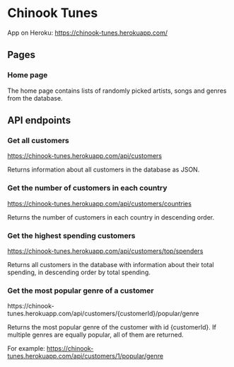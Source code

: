 # Chinook Tunes

App on Heroku: https://chinook-tunes.herokuapp.com/

## Pages

### Home page

The home page contains lists of randomly picked artists, songs and genres from the database.

## API endpoints

### Get all customers

https://chinook-tunes.herokuapp.com/api/customers

Returns information about all customers in the database as JSON.

### Get the number of customers in each country

https://chinook-tunes.herokuapp.com/api/customers/countries

Returns the number of customers in each country in descending order.

### Get the highest spending customers

https://chinook-tunes.herokuapp.com/api/customers/top/spenders

Returns all customers in the database with information about their total spending, in descending order by total spending.

### Get the most popular genre of a customer

https<nolink>://chinook-tunes.herokuapp.com/api/customers/{customerId}/popular/genre

Returns the most popular genre of the customer with id {customerId}. If multiple genres are equally popular, all of them are returned.

For example: https://chinook-tunes.herokuapp.com/api/customers/1/popular/genre